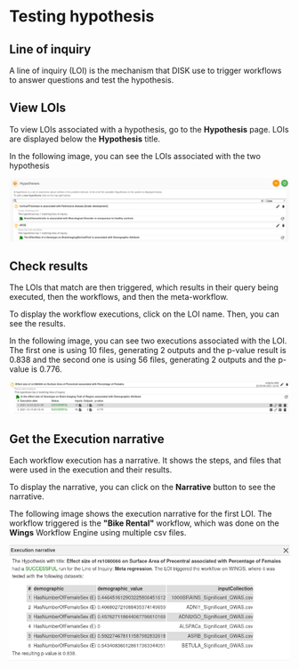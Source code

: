 # Testing hypothesis


## Line of inquiry

A line of inquiry (LOI) is the mechanism that DISK use to trigger
workflows to answer questions and test the hypothesis.

## View LOIs

To view LOIs associated with a hypothesis, go to the **Hypothesis** page. LOIs are displayed below the **Hypothesis** title.

In the following image, you can see the LOIs associated with the two hypothesis

![LOI](../figures/user-guide/loi.png "LOI")

## Check results

The LOIs that match are then triggered, which results in their query being executed, then the workflows, and then the meta-workflow. 

To display the workflow executions, click on the LOI name. Then, you can see the results.

In the following image, you can see two executions associated with the LOI. The first one is using 10 files, generating 2 outputs and the p-value result is 0.838 and the second one is using 56 files, generating 2 outputs and the p-value is 0.776.

![LOI](../figures/user-guide/lois.png "LOI")

## Get the Execution narrative

Each workflow execution has a narrative. It shows the steps, and files that were used in the execution and their results.

To display the narrative,  you can click on the **Narrative** button to see the narrative.

The following image shows the execution narrative for the first LOI. The workflow triggered is the **"Bike Rental"** workflow, which was done on the **Wings** Workflow Engine using multiple csv files.

![Narrative](../figures/user-guide/narrative.png "Narrative")